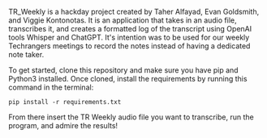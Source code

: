 TR_Weekly is a hackday project created by Taher Alfayad, Evan Goldsmith, and Viggie Kontonotas. It is an application that takes in an audio file, 
transcribes it, and creates a formatted log of the transcript using OpenAI tools Whisper and ChatGPT. It's intention was to be used for our
weekly Techrangers meetings to record the notes instead of having a dedicated note taker.

To get started, clone this repository and make sure you have pip and Python3 installed.
Once cloned, install the requirements by running this command in the terminal:

```pip install -r requirements.txt```

From there insert the TR Weekly audio file you want to transcribe, run the program, and admire the results!
